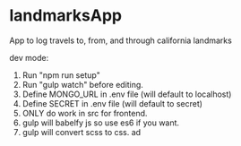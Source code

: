 # landmarksApp
App to log travels to, from, and through california landmarks

dev mode:

1. Run "npm run setup"
2. Run "gulp watch" before editing.
3. Define MONGO_URL in .env file (will default to localhost)
4. Define SECRET in .env file (will default to secret)
5. ONLY do work in src for frontend.
6. gulp will babelfy js so use es6 if you want.
7. gulp will convert scss to css.
ad
